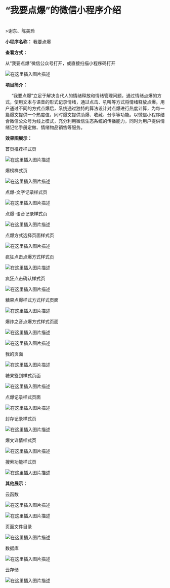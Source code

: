 <h1>“我要点爆”的微信小程序介绍</h1><br/>
>谢东、陈美玲

**小程序名称：**  我要点爆

**查看方式：**

从“我要点爆”微信公众号打开，或直接扫描小程序码打开

![在这里插入图片描述](https://img-blog.csdnimg.cn/20190518213749861.jpg?x-oss-process=image/watermark,type_ZmFuZ3poZW5naGVpdGk,shadow_10,text_aHR0cHM6Ly9ibG9nLmNzZG4ubmV0L3FxXzM4MDU5MjQ1,size_16,color_FFFFFF,t_70)

**项目简介：**

&nbsp;&nbsp;&nbsp;&nbsp;&nbsp;“我要点爆”立足于解决当代人的情绪释放和情绪管理问题，通过情绪点爆的方式，使用文本与语音的形式记录情绪，通过点击、吼叫等方式将情绪释放点爆。用户通过不同的方式点爆后，系统通过独特的算法设计对点爆进行热度计算，为每一篇爆文提供一个热度值，同时爆文提供助爆、收藏、分享等功能。以微信小程序结合微信公众号为线上模式，充分利用微信生态系统的传播能力，同时为用户提供情绪记忆手册定做、情绪物品销售等服务。

**效果图展示：**

首页推荐样式页

![在这里插入图片描述](https://img-blog.csdnimg.cn/20190518214213467.png?x-oss-process=image/watermark,type_ZmFuZ3poZW5naGVpdGk,shadow_10,text_aHR0cHM6Ly9ibG9nLmNzZG4ubmV0L3FxXzM4MDU5MjQ1,size_16,color_FFFFFF,t_70)

爆榜样式页

![在这里插入图片描述](https://img-blog.csdnimg.cn/20190518214713634.png?x-oss-process=image/watermark,type_ZmFuZ3poZW5naGVpdGk,shadow_10,text_aHR0cHM6Ly9ibG9nLmNzZG4ubmV0L3FxXzM4MDU5MjQ1,size_16,color_FFFFFF,t_70)

点爆-文字记录样式页

![在这里插入图片描述](https://img-blog.csdnimg.cn/2019051821484240.png?x-oss-process=image/watermark,type_ZmFuZ3poZW5naGVpdGk,shadow_10,text_aHR0cHM6Ly9ibG9nLmNzZG4ubmV0L3FxXzM4MDU5MjQ1,size_16,color_FFFFFF,t_70)

点爆-语音记录样式页

![在这里插入图片描述](https://img-blog.csdnimg.cn/20190518214900235.png?x-oss-process=image/watermark,type_ZmFuZ3poZW5naGVpdGk,shadow_10,text_aHR0cHM6Ly9ibG9nLmNzZG4ubmV0L3FxXzM4MDU5MjQ1,size_16,color_FFFFFF,t_70)

点爆方式选择页面样式页

![在这里插入图片描述](https://img-blog.csdnimg.cn/20190518214917561.png?x-oss-process=image/watermark,type_ZmFuZ3poZW5naGVpdGk,shadow_10,text_aHR0cHM6Ly9ibG9nLmNzZG4ubmV0L3FxXzM4MDU5MjQ1,size_16,color_FFFFFF,t_70)

疯狂点击点爆方式样式页

![在这里插入图片描述](https://img-blog.csdnimg.cn/20190518214934588.png?x-oss-process=image/watermark,type_ZmFuZ3poZW5naGVpdGk,shadow_10,text_aHR0cHM6Ly9ibG9nLmNzZG4ubmV0L3FxXzM4MDU5MjQ1,size_16,color_FFFFFF,t_70)

疯狂点击确认样式页

![在这里插入图片描述](https://img-blog.csdnimg.cn/20190518215512259.png?x-oss-process=image/watermark,type_ZmFuZ3poZW5naGVpdGk,shadow_10,text_aHR0cHM6Ly9ibG9nLmNzZG4ubmV0L3FxXzM4MDU5MjQ1,size_16,color_FFFFFF,t_70)

糖果点爆样式方式样式页面

![在这里插入图片描述](https://img-blog.csdnimg.cn/20190518214954220.png?x-oss-process=image/watermark,type_ZmFuZ3poZW5naGVpdGk,shadow_10,text_aHR0cHM6Ly9ibG9nLmNzZG4ubmV0L3FxXzM4MDU5MjQ1,size_16,color_FFFFFF,t_70)

爆炸之音点爆方式样式页面

![在这里插入图片描述](https://img-blog.csdnimg.cn/20190518215019914.png?x-oss-process=image/watermark,type_ZmFuZ3poZW5naGVpdGk,shadow_10,text_aHR0cHM6Ly9ibG9nLmNzZG4ubmV0L3FxXzM4MDU5MjQ1,size_16,color_FFFFFF,t_70)

![在这里插入图片描述](https://img-blog.csdnimg.cn/20190518215041142.png?x-oss-process=image/watermark,type_ZmFuZ3poZW5naGVpdGk,shadow_10,text_aHR0cHM6Ly9ibG9nLmNzZG4ubmV0L3FxXzM4MDU5MjQ1,size_16,color_FFFFFF,t_70)

我的页面

![在这里插入图片描述](https://img-blog.csdnimg.cn/20190519084859437.png?x-oss-process=image/watermark,type_ZmFuZ3poZW5naGVpdGk,shadow_10,text_aHR0cHM6Ly9ibG9nLmNzZG4ubmV0L3FxXzM4MDU5MjQ1,size_16,color_FFFFFF,t_70)

糖果签到样式页面

![在这里插入图片描述](https://img-blog.csdnimg.cn/20190518215704783.png?x-oss-process=image/watermark,type_ZmFuZ3poZW5naGVpdGk,shadow_10,text_aHR0cHM6Ly9ibG9nLmNzZG4ubmV0L3FxXzM4MDU5MjQ1,size_16,color_FFFFFF,t_70)

点爆记录样式页面

![在这里插入图片描述](https://img-blog.csdnimg.cn/2019051821573461.png?x-oss-process=image/watermark,type_ZmFuZ3poZW5naGVpdGk,shadow_10,text_aHR0cHM6Ly9ibG9nLmNzZG4ubmV0L3FxXzM4MDU5MjQ1,size_16,color_FFFFFF,t_70)

封存记录样式页

![在这里插入图片描述](https://img-blog.csdnimg.cn/20190519083134434.png?x-oss-process=image/watermark,type_ZmFuZ3poZW5naGVpdGk,shadow_10,text_aHR0cHM6Ly9ibG9nLmNzZG4ubmV0L3FxXzM4MDU5MjQ1,size_16,color_FFFFFF,t_70)

爆文详情样式页

![在这里插入图片描述](https://img-blog.csdnimg.cn/20190519083209505.png?x-oss-process=image/watermark,type_ZmFuZ3poZW5naGVpdGk,shadow_10,text_aHR0cHM6Ly9ibG9nLmNzZG4ubmV0L3FxXzM4MDU5MjQ1,size_16,color_FFFFFF,t_70)

搜索功能样式页

![在这里插入图片描述](https://img-blog.csdnimg.cn/20190519083322819.png?x-oss-process=image/watermark,type_ZmFuZ3poZW5naGVpdGk,shadow_10,text_aHR0cHM6Ly9ibG9nLmNzZG4ubmV0L3FxXzM4MDU5MjQ1,size_16,color_FFFFFF,t_70)

**其他展示：**

云函数

![在这里插入图片描述](https://img-blog.csdnimg.cn/20190519084002344.png)

![在这里插入图片描述](https://img-blog.csdnimg.cn/20190519084412155.png?x-oss-process=image/watermark,type_ZmFuZ3poZW5naGVpdGk,shadow_10,text_aHR0cHM6Ly9ibG9nLmNzZG4ubmV0L3FxXzM4MDU5MjQ1,size_16,color_FFFFFF,t_70)

页面文件目录

![在这里插入图片描述](https://img-blog.csdnimg.cn/20190519084056166.png?x-oss-process=image/watermark,type_ZmFuZ3poZW5naGVpdGk,shadow_10,text_aHR0cHM6Ly9ibG9nLmNzZG4ubmV0L3FxXzM4MDU5MjQ1,size_16,color_FFFFFF,t_70)

数据库

![在这里插入图片描述](https://img-blog.csdnimg.cn/20190519084449206.png)

云存储

 ![在这里插入图片描述](https://img-blog.csdnimg.cn/20190519084516544.png?x-oss-process=image/watermark,type_ZmFuZ3poZW5naGVpdGk,shadow_10,text_aHR0cHM6Ly9ibG9nLmNzZG4ubmV0L3FxXzM4MDU5MjQ1,size_16,color_FFFFFF,t_70)
 
